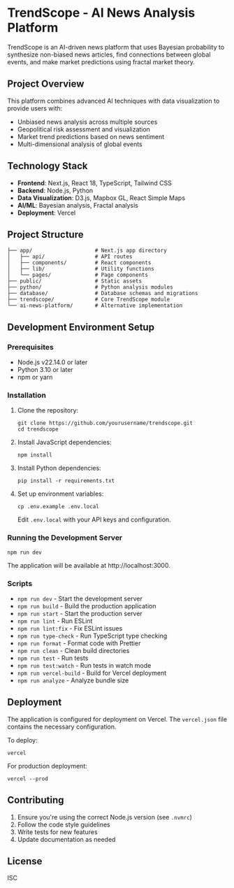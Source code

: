 # TrendScope - AI News Analysis Platform

TrendScope is an AI-driven news platform that uses Bayesian probability to synthesize non-biased news articles, find connections between global events, and make market predictions using fractal market theory.

## Project Overview

This platform combines advanced AI techniques with data visualization to provide users with:

- Unbiased news analysis across multiple sources
- Geopolitical risk assessment and visualization
- Market trend predictions based on news sentiment
- Multi-dimensional analysis of global events

## Technology Stack

- **Frontend**: Next.js, React 18, TypeScript, Tailwind CSS
- **Backend**: Node.js, Python
- **Data Visualization**: D3.js, Mapbox GL, React Simple Maps
- **AI/ML**: Bayesian analysis, Fractal analysis
- **Deployment**: Vercel

## Project Structure

```
├── app/                    # Next.js app directory
│   ├── api/                # API routes
│   ├── components/         # React components
│   ├── lib/                # Utility functions
│   └── pages/              # Page components
├── public/                 # Static assets
├── python/                 # Python analysis modules
├── database/               # Database schemas and migrations
├── trendscope/             # Core TrendScope module
└── ai-news-platform/       # Alternative implementation
```

## Development Environment Setup

### Prerequisites

- Node.js v22.14.0 or later
- Python 3.10 or later
- npm or yarn

### Installation

1. Clone the repository:
   ```
   git clone https://github.com/yourusername/trendscope.git
   cd trendscope
   ```

2. Install JavaScript dependencies:
   ```
   npm install
   ```

3. Install Python dependencies:
   ```
   pip install -r requirements.txt
   ```

4. Set up environment variables:
   ```
   cp .env.example .env.local
   ```
   Edit `.env.local` with your API keys and configuration.

### Running the Development Server

```
npm run dev
```

The application will be available at http://localhost:3000.

### Scripts

- `npm run dev` - Start the development server
- `npm run build` - Build the production application
- `npm run start` - Start the production server
- `npm run lint` - Run ESLint
- `npm run lint:fix` - Fix ESLint issues
- `npm run type-check` - Run TypeScript type checking
- `npm run format` - Format code with Prettier
- `npm run clean` - Clean build directories
- `npm run test` - Run tests
- `npm run test:watch` - Run tests in watch mode
- `npm run vercel-build` - Build for Vercel deployment
- `npm run analyze` - Analyze bundle size

## Deployment

The application is configured for deployment on Vercel. The `vercel.json` file contains the necessary configuration.

To deploy:

```
vercel
```

For production deployment:

```
vercel --prod
```

## Contributing

1. Ensure you're using the correct Node.js version (see `.nvmrc`)
2. Follow the code style guidelines
3. Write tests for new features
4. Update documentation as needed

## License

ISC
